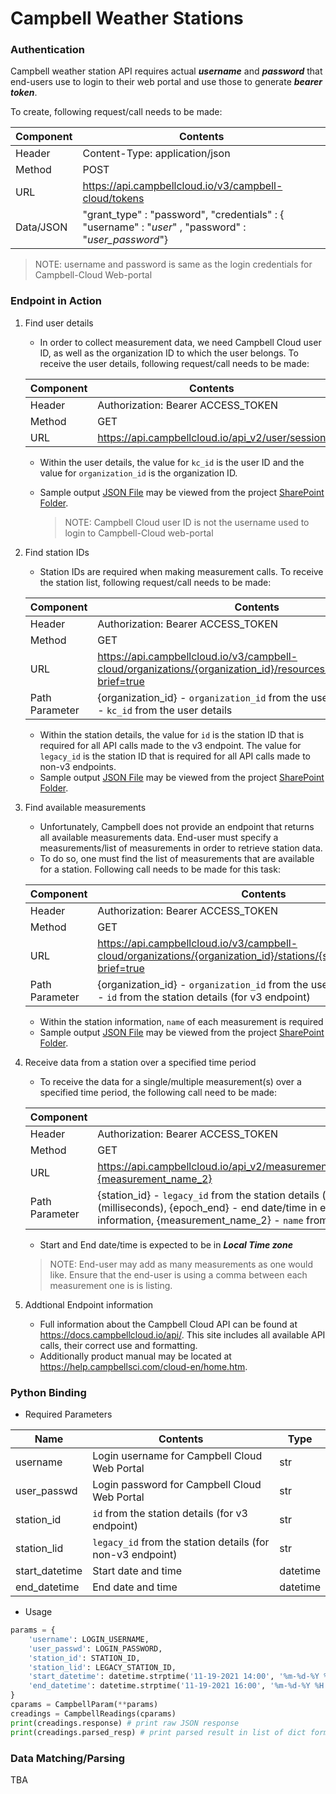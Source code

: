 # Campbell Weather Stations

### Authentication

Campbell weather station API requires actual ***username*** and ***password*** that end-users use to login to their web portal and use those to generate ***bearer token***.

To create, following request/call needs to be made:

| Component | Contents                                                     |
| --------- | ------------------------------------------------------------ |
| Header    | Content-Type: application/json                               |
| Method    | POST                                                         |
| URL       | https://api.campbellcloud.io/v3/campbell-cloud/tokens        |
| Data/JSON | "grant_type" : "password", "credentials" : { "username" : "*user*" , "password" : "*user_password*"} |

> NOTE: username and password is same as the login credentials for Campbell-Cloud Web-portal

### Endpoint in Action

1. Find user details

   - In order to collect measurement data, we need Campbell Cloud user ID, as well as the organization ID to which the user belongs. To receive the user details, following request/call needs to be made:

   | Component | Contents                                         |
   | --------- | ------------------------------------------------ |
   | Header    | Authorization: Bearer ACCESS_TOKEN               |
   | Method    | GET                                              |
   | URL       | https://api.campbellcloud.io/api_v2/user/session |

   - Within the user details, the value for `kc_id` is the user ID and the value for `organization_id` is the organization ID.

   - Sample output [JSON File](https://michiganstate.sharepoint.com/sites/Geography-EnviroweatherTeam/_layouts/15/download.aspx?UniqueId=a2ac6667c61f4f52934aa5cb90a9b730&e=rLQ6RJ) may be viewed from the project [SharePoint Folder](https://michiganstate.sharepoint.com/:f:/r/sites/Geography-EnviroweatherTeam/Shared%20Documents/Data%20on%20Demand/ADS%20ENVWX%20API%20Project/Vendor%20API%20and%20station%20info/Campbell_Info_JSONs?csf=1&web=1&e=YC4hxN).
   
     > NOTE: Campbell Cloud user ID is not the username used to login to Campbell-Cloud web-portal
   
2. Find station IDs

   - Station IDs are required when making measurement calls. To receive the station list, following request/call needs to be made:

   | Component      | Contents                                                     |
   | -------------- | ------------------------------------------------------------ |
   | Header         | Authorization: Bearer ACCESS_TOKEN                           |
   | Method         | GET                                                          |
   | URL            | https://api.campbellcloud.io/v3/campbell-cloud/organizations/{organization_id}/resources/{user_id}/stations?brief=true |
   | Path Parameter | {organization_id} - `organization_id` from the user details, {user_id} - `kc_id` from the user details |
   
   - Within the station details, the value for `id` is the station ID that is required for all API calls made to the v3 endpoint. The value for `legacy_id` is the station ID that is required for all API calls made to non-v3 endpoints.
   - Sample output [JSON File](https://michiganstate.sharepoint.com/sites/Geography-EnviroweatherTeam/_layouts/15/download.aspx?UniqueId=89604a6e8b0e49f0add8f5bb09395ad4&e=BTgnXN) may be viewed from the project [SharePoint Folder](https://michiganstate.sharepoint.com/:f:/r/sites/Geography-EnviroweatherTeam/Shared%20Documents/Data%20on%20Demand/ADS%20ENVWX%20API%20Project/Vendor%20API%20and%20station%20info/Campbell_Info_JSONs?csf=1&web=1&e=Z5sMyO).
   
3. Find available measurements

   - Unfortunately, Campbell does not provide an endpoint that returns all available measurements data. End-user must specify a measurements/list of measurements in order to retrieve station data.
   - To do so, one must find the list of measurements that are available for a station. Following call needs to be made for this task:

   | Component      | Contents                                                     |
   | -------------- | ------------------------------------------------------------ |
   | Header         | Authorization: Bearer ACCESS_TOKEN                           |
   | Method         | GET                                                          |
   | URL            | https://api.campbellcloud.io/v3/campbell-cloud/organizations/{organization_id}/stations/{station_id}/definitions?brief=true |
   | Path Parameter | {organization_id} - `organization_id` from the user details, {station_id} - `id` from the station details (for v3 endpoint) |
   
   - Within the station information, `name` of each measurement is required
   - Sample output [JSON File](https://michiganstate.sharepoint.com/sites/Geography-EnviroweatherTeam/_layouts/15/download.aspx?UniqueId=382fec6e42724095a8c545d47a80e6c2&e=p9K2bS) may be viewed from the project [SharePoint Folder](https://michiganstate.sharepoint.com/:f:/r/sites/Geography-EnviroweatherTeam/Shared%20Documents/Data%20on%20Demand/ADS%20ENVWX%20API%20Project/Vendor%20API%20and%20station%20info/Campbell_Info_JSONs?csf=1&web=1&e=ifojXS).
   
4. Receive data from a station over a specified time period

   - To receive the data for a single/multiple measurement(s) over a specified time period, the following call need to be made:

   | Component      | Contents                                                     |
   | -------------- | ------------------------------------------------------------ |
   | Header         | Authorization: Bearer ACCESS_TOKEN                           |
   | Method         | GET                                                          |
   | URL            | https://api.campbellcloud.io/api_v2/measurement/timeseries/{station_id}/{epoch_start}/{epoch_end}/{measurement_name_1},{measurement_name_2} |
   | Path Parameter | {station_id} - `legacy_id` from the station details (for non-v3 endpoint), {epoch_start} - start date/time in epoch time (milliseconds), {epoch_end} - end date/time in epoch time (milliseconds), {measurement_name_1} - `name` from the station information, {measurement_name_2} - `name` from the station information (optional) |
   - Start and End date/time is expected to be in ***Local Time zone***
   > NOTE: End-user may add as many measurements as one would like. Ensure that the end-user is using a comma between each measurement one is is listing.
   
4. Addtional Endpoint information

   - Full information about the Campbell Cloud API can be found at https://docs.campbellcloud.io/api/. This site includes all available API calls, their correct use and formatting.
   - Additionally product manual may be located at https://help.campbellsci.com/cloud-en/home.htm.

### Python Binding

- Required Parameters

| Name           | Contents                                                   | Type     |
| -------------- | ---------------------------------------------------------- | -------- |
| username       | Login username for Campbell Cloud Web Portal               | str      |
| user_passwd    | Login password for Campbell Cloud Web Portal               | str      |
| station_id     | `id` from the station details (for v3 endpoint)            | str      |
| station_lid    | `legacy_id` from the station details (for non-v3 endpoint) | str      |
| start_datetime | Start date and time                                        | datetime |
| end_datetime   | End date and time                                          | datetime |

- Usage

```python
params = {
    'username': LOGIN_USERNAME,
    'user_passwd': LOGIN_PASSWORD,
    'station_id': STATION_ID,
    'station_lid': LEGACY_STATION_ID,
    'start_datetime': datetime.strptime('11-19-2021 14:00', '%m-%d-%Y %H:%M'),
    'end_datetime': datetime.strptime('11-19-2021 16:00', '%m-%d-%Y %H:%M')
}
cparams = CampbellParam(**params)
creadings = CampbellReadings(cparams)
print(creadings.response) # print raw JSON response
print(creadings.parsed_resp) # print parsed result in list of dict format
```

### Data Matching/Parsing

TBA
